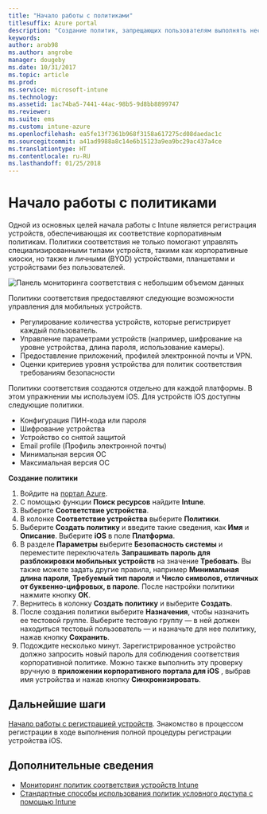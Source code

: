 ```yaml
---
title: "Начало работы с политиками"
titlesuffix: Azure portal
description: "Создание политик, запрещающих пользователям выполнять несанкционированные действия на их устройствах."
keywords: 
author: arob98
ms.author: angrobe
manager: dougeby
ms.date: 10/31/2017
ms.topic: article
ms.prod: 
ms.service: microsoft-intune
ms.technology: 
ms.assetid: 1ac74ba5-7441-44ac-98b5-9d8bb8899747
ms.reviewer: 
ms.suite: ems
ms.custom: intune-azure
ms.openlocfilehash: ea5fe13f7361b968f3158a617275cd08daedac1c
ms.sourcegitcommit: a41ad9988a8c14e6b15123a9ea9bc29ac437a4ce
ms.translationtype: HT
ms.contentlocale: ru-RU
ms.lasthandoff: 01/25/2018
---
```

# <a name="get-started-with-policies"></a>Начало работы с политиками

Одной из основных целей начала работы с Intune является регистрация устройств, обеспечивающая их соответствие корпоративным политикам. Политики соответствия не только помогают управлять специализированными типами устройств, такими как корпоративные киоски, но также и личными (BYOD) устройствами, планшетами и устройствами без пользователей.

![Панель мониторинга соответствия с небольшим объемом данных](/intune/media/generic-compliance-dashboard.png)

Политики соответствия предоставляют следующие возможности управления для мобильных устройств.

* Регулирование количества устройств, которые регистрирует каждый пользователь.
* Управление параметрами устройств (например, шифрование на уровне устройства, длина пароля, использование камеры).
* Предоставление приложений, профилей электронной почты и VPN.
* Оценки критериев уровня устройства для политик соответствия требованиям безопасности

Политики соответствия создаются отдельно для каждой платформы. В этом упражнении мы используем iOS. Для устройств iOS доступны следующие политики.

* Конфигурация ПИН-кода или пароля
* Шифрование устройства
* Устройство со снятой защитой
* Email profile (Профиль электронной почты)
* Минимальная версия ОС
* Максимальная версия ОС

__Создание политики__

1. Войдите на [портал Azure](https://portal.azure.com).
2. С помощью функции **Поиск ресурсов** найдите **Intune**.
3. Выберите **Соответствие устройства**.
4. В колонке **Соответствие устройства** выберите **Политики**.
5. Выберите **Создать политику** и введите такие сведения, как **Имя** и **Описание**. Выберите **iOS** в поле **Платформа**.
6. В разделе **Параметры** выберите **Безопасность системы** и переместите переключатель **Запрашивать пароль для разблокировки мобильных устройств** на значение **Требовать**. Вы также можете задать другие правила, например **Минимальная длина пароля**, **Требуемый тип пароля** и **Число символов, отличных от буквенно-цифровых, в пароле**. После настройки политики нажмите кнопку **ОК**.
7. Вернитесь в колонку **Создать политику** и выберите **Создать**.
8. После создания политики выберите **Назначения**, чтобы назначить ее тестовой группе. Выберите тестовую группу — в ней должен находиться тестовый пользователь — и назначьте для нее политику, нажав кнопку **Сохранить**.
9. Подождите несколько минут. Зарегистрированное устройство должно запросить новый пароль для соблюдения соответствия корпоративной политике. Можно также выполнить эту проверку вручную в **приложении корпоративного портала для iOS** , выбрав имя устройства и нажав кнопку **Синхронизировать**.

## <a name="next-steps"></a>Дальнейшие шаги

[Начало работы с регистрацией устройств](get-started-enroll.md). Знакомство в процессом регистрации в ходе выполнения полной процедуры регистрации устройства iOS.

## <a name="learn-more"></a>Дополнительные сведения

* [Мониторинг политик соответствия устройств Intune](compliance-policy-monitor.md)
* [Стандартные способы использования политик условного доступа с помощью Intune](conditional-access-intune-common-ways-use.md)
